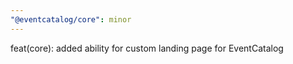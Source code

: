 ```yaml
---
"@eventcatalog/core": minor
---
```


feat(core): added ability for custom landing page for EventCatalog
